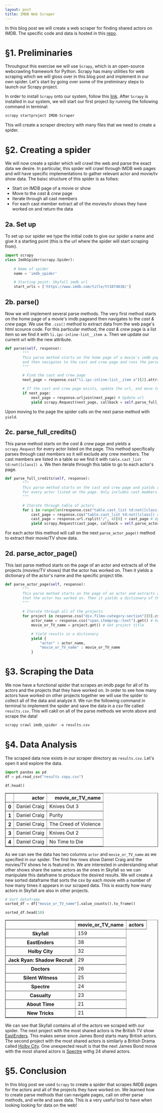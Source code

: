 ```yaml
---
layout: post
title: IMDB Web Scraper
---
```


In this blog post we will create a web scraper for finding shared actors on IMDB. The specific code and data is hosted in this [repo](https://github.com/renzotw/IMDB-Scraper).

# §1. Preliminaries

Throuhgout this exercise we will use `Scrapy`, which is an open-source webcrawling framework for Python. Scrapy has many utilities for web scraping which we will gloss over in this blog post and implement in our own spider. Let's start by going over some of the preliminary steps to launch our Scrapy project.

In order to install `Scrapy` onto our system, follow this [link](https://docs.scrapy.org/en/latest/intro/install.html#intro-install). After `Scrapy` is installed in our system, we will start our first project by running the following command in terminal:


```python
scrapy startproject IMDB-Scraper
```

This will create a scraper directory with many files that we need to create a spider.

# §2. Creating a spider

We will now create a spider which will crawl the web and parse the exact data we desire. In particular, this spider will crawl through IMDB web pages and will have specific implementations to gather relevant actor and movie/tv show data. The baisc structure of this spider is as follws:

 - Start on IMDB page of a movie or show
 - Move to the *cast & crew* page
 - Iterate through all cast members
 - For each cast member extract all of the movies/tv shows they have worked on and return the data


## 2a. Set up

To set up our spider we type the initial code to give our spider a name and give it a starting point (this is the url where the spider will start scraping from).


```python
import scrapy
class ImdbSpider(scrapy.Spider):
    
    # Name of spider
    name = 'imdb_spider'

    # Starting point: Skyfall imdb url
    start_urls = ['https://www.imdb.com/title/tt1074638/']
```

## 2b. parse()

Now we will implement several parse methods. The very first method starts on the home page of a movie's imdb pageand then navigates to the *cast & crew* page. We use the `.css()` method to extract data from the web page's html scource code. For this particular method, the *cast & crew* page is a list item so we find it with `li.ipc-inline-list__item a`. Then we update our current url with the new attribute.


```python
def parse(self, response):
        """
        This parse method starts on the home page of a movie's imdb page
        and then navigates to the cast and crew page and runs the parse_full_credits method
        """

        # Find the cast and crew page
        next_page = response.css("li.ipc-inline-list__item a")[2].attrib["href"]

        # If the cast and crew page exists, update the url, and move to it
        if next_page:
            next_page = response.urljoin(next_page) # Update url
            yield scrapy.Request(next_page, callback = self.parse_full_credits) # Move to page and run parse_full_credits
```

Upon moving to the page the spider calls on the next parse method with `yield`.

## 2c. parse_full_credits()

This parse method starts on the *cast & crew* page and yields a `scrapy.Request` for every actor listed on the page. This method specifically parses through cast members so it will exclude any crew members. The cast members are listed in a table so we find it with `table.cast_list td:not([class]) a`. We then iterate through this table to go to each actor's page.


```python
def parse_full_credits(self, response):
        """
        This parse method starts on the cast and crew page and yields a scrapy.Request 
        for every actor listed on the page. Only includes cast members.
        """

        # Iterate through table of actors
        for i in range(len(response.css("table.cast_list td:not([class]) a"))):
            cast_page = response.css("table.cast_list td:not([class]) a")[i].attrib["href"] # Get cast member id
            cast_page = response.url.rsplit("/", 4)[0] + cast_page # Update url for each cast member
            yield scrapy.Request(cast_page, callback = self.parse_actor_page) # Move to cast member page and run parse_actor_page
```

For each actor this method will call on the next `parse_actor_page()` method to extract their movie/TV show data.

## 2d. parse_actor_page()

This last parse method starts on the page of an actor and extracts all of the projects (movies/TV shows) that the actor has worked on. Then it yields a dictionary of the actor's name and the specific project title. 


```python
def parse_actor_page(self, response):
        """ 
        This parse method starts on the page of an actor and extracts all of the projects 
        that the actor has worked on. Then it yields a dictionary of the actor and the project title.
        """
        
        # Iterate through all of the projects
        for project in response.css("div.filmo-category-section")[0].css("b a::text"):
            actor_name = response.css("span.itemprop::text").get() # Get actor name
            movie_or_TV_name = project.get() # Get project title

            # Yield results in a dictionary
            yield {
                "actor" : actor_name,
                "movie_or_TV_name" : movie_or_TV_name
            }
```

# §3. Scraping the Data

We now have a functional spider that scrapes an imdb page for all of its actors and the projects that they have worked on. In order to see how many actors have worked on other projects together we will use the spider to collect all of the data and analyze it. We run the following command in terminal to implement the spider and save the data in a csv file called `results.csv`. This will cakll on all of the parse methods we wrote above and scrape the data!


```python
scrapy crawl imdb_spider -o results.csv
```

# §4. Data Analysis

The scraped data now exists in our scraper directory as `results.csv`. Let's open it and explore the data.


```python
import pandas as pd
df = pd.read_csv("results copy.csv")
```


```python
df.head()
```




<div>
<style scoped>
    .dataframe tbody tr th:only-of-type {
        vertical-align: middle;
    }

    .dataframe tbody tr th {
        vertical-align: top;
    }

    .dataframe thead th {
        text-align: right;
    }
</style>
<table border="1" class="dataframe">
  <thead>
    <tr style="text-align: right;">
      <th></th>
      <th>actor</th>
      <th>movie_or_TV_name</th>
    </tr>
  </thead>
  <tbody>
    <tr>
      <th>0</th>
      <td>Daniel Craig</td>
      <td>Knives Out 3</td>
    </tr>
    <tr>
      <th>1</th>
      <td>Daniel Craig</td>
      <td>Purity</td>
    </tr>
    <tr>
      <th>2</th>
      <td>Daniel Craig</td>
      <td>The Creed of Violence</td>
    </tr>
    <tr>
      <th>3</th>
      <td>Daniel Craig</td>
      <td>Knives Out 2</td>
    </tr>
    <tr>
      <th>4</th>
      <td>Daniel Craig</td>
      <td>No Time to Die</td>
    </tr>
  </tbody>
</table>
</div>



As we can see the data has two columns `actor` and `movie_or_TV_name` as we specified in our spider. The first few rows show Daniel Craig and the movies/TV shows he is featured in. We are interested in understanding what other shows share the same actors as the ones in Skyfall so we can manipulate this dataframe to produce the desired results. We will create a new sorted dataframe that sorts the csv by each movie with a number of how many times it appears in our scraped data. This is exactly how many actors in Skyfall are also in other projects.


```python
# Sort dataframe 
sorted_df = df["movie_or_TV_name"].value_counts().to_frame()
```


```python
sorted_df.head(10)
```




<div>
<style scoped>
    .dataframe tbody tr th:only-of-type {
        vertical-align: middle;
    }

    .dataframe tbody tr th {
        vertical-align: top;
    }

    .dataframe thead th {
        text-align: right;
    }
</style>
<table border="1" class="dataframe">
  <thead>
    <tr style="text-align: right;">
      <th></th>
      <th>movie_or_TV_name</th>
      <th>actors</th>
    </tr>
  </thead>
  <tbody>
    <tr>
      <th>Skyfall</th>
      <td>159</td>
    </tr>
    <tr>
      <th>EastEnders</th>
      <td>38</td>
    </tr>
    <tr>
      <th>Holby City</th>
      <td>32</td>
    </tr>
    <tr>
      <th>Jack Ryan: Shadow Recruit</th>
      <td>29</td>
    </tr>
    <tr>
      <th>Doctors</th>
      <td>26</td>
    </tr>
    <tr>
      <th>Silent Witness</th>
      <td>25</td>
    </tr>
    <tr>
      <th>Spectre</th>
      <td>24</td>
    </tr>
    <tr>
      <th>Casualty</th>
      <td>23</td>
    </tr>
    <tr>
      <th>About Time</th>
      <td>21</td>
    </tr>
    <tr>
      <th>New Tricks</th>
      <td>21</td>
    </tr>
  </tbody>
</table>
</div>



We can see that Skyfall contains all of the actors we scraped with our spider. The next project with the most shared actors is the British TV show [EastEnders](https://www.imdb.com/title/tt0088512/). This makes sense since James Bond starts many British actors. The second project with the most shared actors is similarly a British Drama called [Holby City](https://www.imdb.com/title/tt0184122/). One unexpected result is that the next James Bond movie with the most shared actors is [Spectre](https://www.imdb.com/title/tt2379713/) withg 24 shared actors.

# §5. Conclusion

In this blog post we used `Scrapy` to create a spider that scrapes IMDB pages for the actors and all of the projects they have worked on. We learned how to create parse methods that can navigate pages, call on other parse methods, and write and save data. This is a very useful tool to have when looking looking for data on the web!
